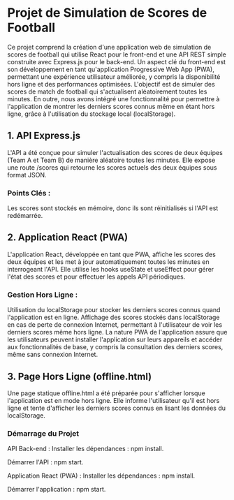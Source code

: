 

 # Projet de Simulation de Scores de Football
Ce projet comprend la création d'une application web de simulation de scores de football qui utilise React pour le front-end et une API REST simple construite avec Express.js pour le back-end. Un aspect clé du front-end est son développement en tant qu'application Progressive Web App (PWA), permettant une expérience utilisateur améliorée, y compris la disponibilité hors ligne et des performances optimisées. L'objectif est de simuler des scores de match de football qui s'actualisent aléatoirement toutes les minutes. En outre, nous avons intégré une fonctionnalité pour permettre à l'application de montrer les derniers scores connus même en étant hors ligne, grâce à l'utilisation du stockage local (localStorage).

## 1. API Express.js
L'API a été conçue pour simuler l'actualisation des scores de deux équipes (Team A et Team B) de manière aléatoire toutes les minutes. Elle expose une route /scores qui retourne les scores actuels des deux équipes sous format JSON.

### Points Clés :
Les scores sont stockés en mémoire, donc ils sont réinitialisés si l'API est redémarrée.

## 2. Application React (PWA)
L'application React, développée en tant que PWA, affiche les scores des deux équipes et les met à jour automatiquement toutes les minutes en interrogeant l'API. Elle utilise les hooks useState et useEffect pour gérer l'état des scores et pour effectuer les appels API périodiques.

### Gestion Hors Ligne :
Utilisation du localStorage pour stocker les derniers scores connus quand l'application est en ligne.
Affichage des scores stockés dans localStorage en cas de perte de connexion Internet, permettant à l'utilisateur de voir les derniers scores même hors ligne.
La nature PWA de l'application assure que les utilisateurs peuvent installer l'application sur leurs appareils et accéder aux fonctionnalités de base, y compris la consultation des derniers scores, même sans connexion Internet.

## 3. Page Hors Ligne (offline.html)
Une page statique offline.html a été préparée pour s'afficher lorsque l'application est en mode hors ligne. Elle informe l'utilisateur qu'il est hors ligne et tente d'afficher les derniers scores connus en lisant les données du localStorage.


### Démarrage du Projet

API Back-end :
Installer les dépendances : npm install.

Démarrer l'API : npm start.

Application React (PWA) :
Installer les dépendances : npm install.

Démarrer l'application : npm start.
